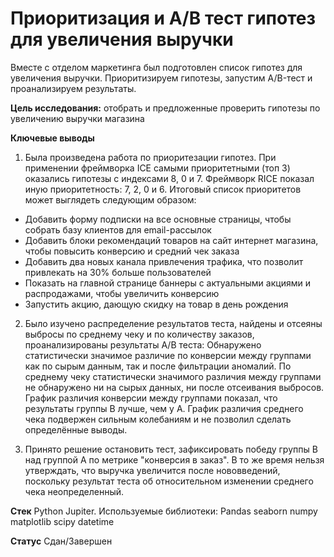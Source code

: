 # Приоритизация и A/B тест гипотез для увеличения выручки

Вместе с отделом маркетинга был подготовлен список гипотез для увеличения выручки.
Приоритизируем гипотезы, запустим A/B-тест и проанализируем результаты.

**Цель исследования:** отобрать и предложенные проверить гипотезы по увеличению выручки магазина

**Ключевые выводы**

1. Была произведена работа по приоритезации гипотез. При применении фреймворка ICE самыми приоритетными (топ 3) оказались гипотезы с индексами 8, 0 и 7. Фреймворк RICE показал иную приоритетность: 7, 2, 0 и 6. Итоговый список приоритетов может выглядеть следующим образом:

* Добавить форму подписки на все основные страницы, чтобы собрать базу клиентов для email-рассылок
* Добавить блоки рекомендаций товаров на сайт интернет магазина, чтобы повысить конверсию и средний чек заказа
* Добавить два новых канала привлечения трафика, что позволит привлекать на 30% больше пользователей
* Показать на главной странице баннеры с актуальными акциями и распродажами, чтобы увеличить конверсию
* Запустить акцию, дающую скидку на товар в день рождения

2. Было изучено распределение результатов теста, найдены и отсеяны выбросы по среднему чеку и по количеству заказов, проанализированы результаты A/B теста:
Обнаружено статистически значимое различие по конверсии между группами как по сырым данным, так и после фильтрации аномалий. По среднему чеку статистически значимого различия между группами не обнаружено ни на сырых данных, ни после отсеивания выбросов. График различия конверсии между группами показал, что результаты группы B лучше, чем у A. График различия среднего чека подвержен сильным колебаниям и не позволил сделать определённые выводы.

3. Принято решение остановить тест, зафиксировать победу группы B над группой A по метрике "конверсия в заказ". В то же время нельзя утверждать, что выручка увеличится после нововведений, поскольку результат теста об относительном изменении среднего чека неопределенный.

**Стек**
Python Jupiter. 
Используемые библиотеки: Pandas seaborn numpy matplotlib scipy datetime
 
**Статус**
Сдан/Завершен